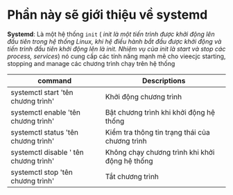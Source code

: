 # Phần này sẽ giới thiệu về systemd

**Systemd**: Là một hệ thống `init` ( *init là một tiến trình được khởi động lên đầu tiên trong hệ thống Linux, khi hệ điều hành bắt đầu được khởi động và tiến trình đầu tiên khởi động lên là init. Nhiệm vụ của init là start và stop các process, services*) nó cung cấp các tính năng mạnh mẽ cho vieecjc starting, stopping and manage các chương trình chạy trên hệ thống

|command                             | Descriptions
|------------------------------------|-----------------------------
|systemctl start 'tên chương trình'| Khởi động chương trình
|systemctl enable 'tên chương trình'| Bật chương trình khi khởi động hệ thống
|systemctl status 'tên chương trình'| Kiểm tra thông tin trạng thái của chương trình
|systemctl disable ' tên chương trình' | Không chạy chương trình khi khởi động hệ thống
|systemctl stop 'tên chương trình'| Tắt chương trình

